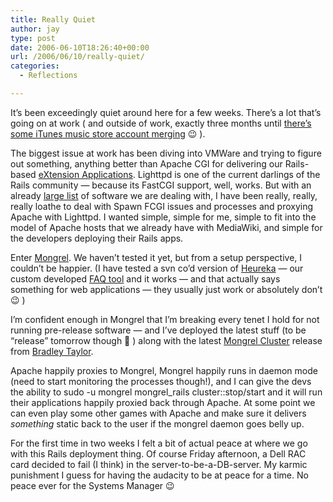 ```yaml
---
title: Really Quiet
author: jay
type: post
date: 2006-06-10T18:26:40+00:00
url: /2006/06/10/really-quiet/
categories:
  - Reflections

---
```

It’s been exceedingly quiet around here for a few weeks. There’s a lot that’s going on at work ( and outside of work, exactly three months until  [there’s some iTunes music store account merging][1] 😉 ).

The biggest issue at work has been diving into VMWare and trying to figure out something, anything better than Apache CGI for delivering our Rails-based [eXtension Applications][2]. Lighttpd is one of the current darlings of the Rails community — because its FastCGI support, well, works. But with an already [large list][3] of software we are dealing with, I have been really, really, really loathe to deal with Spawn FCGI issues and processes and proxying Apache with Lighttpd. I wanted simple, simple for me, simple to fit into the model of Apache hosts that we already have with MediaWiki, and simple for the developers deploying their Rails apps.

Enter [Mongrel][4]. We haven’t tested it yet, but from a setup perspective, I couldn’t be happier. (I have tested a svn co’d version of [Heureka][5] — our custom developed [FAQ tool][6] and it works — and that actually says something for web applications — they usually just work or absolutely don’t 😉 )

I’m confident enough in Mongrel that I’m breaking every tenet I hold for not running pre-release software — and I’ve deployed the latest stuff (to be “release” tomorrow though 🙂 ) along with the latest [Mongrel Cluster][7] release from [Bradley Taylor][8].

Apache happily proxies to Mongrel, Mongrel happily runs in daemon mode (need to start monitoring the processes though!), and I can give the devs the ability to sudo -u mongrel mongrel_rails cluster::stop/start and it will run their applications happily proxied back through Apache. At some point we can even play some other games with Apache and make sure it delivers _something_ static back to the user if the mongrel daemon goes belly up.

For the first time in two weeks I felt a bit of actual peace at where we go with this Rails deployment thing. Of course Friday afternoon, a Dell RAC card decided to fail (I think) in the server-to-be-a-DB-server. My karmic punishment I guess for having the audacity to be at peace for a time. No peace ever for the Systems Manager 😉

 [1]: https://rambleon.org/2006/02/12/so-this-is-sort-of-a-hardware-post/
 [2]: http://about.extension.org/wiki/eXtension_Application_Notes
 [3]: http://about.extension.org/wiki/Software
 [4]: http://mongrel.rubyforge.org/index.html
 [5]: http://about.extension.org/wiki/Heureka
 [6]: http://about.extension.org/wiki/Frequently_Asked_Questions
 [7]: http://mongrel.rubyforge.org/docs/mongrel_cluster.html
 [8]: http://fluxura.com/
